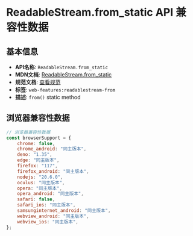 # ReadableStream.from_static API 兼容性数据

## 基本信息

- **API名称**: `ReadableStream.from_static`
- **MDN文档**: [ReadableStream.from_static](https://developer.mozilla.org/docs/Web/API/ReadableStream/from_static)
- **规范文档**: [查看规范](https://streams.spec.whatwg.org/#rs-from)
- **标签**: `web-features:readablestream-from`
- **描述**: `from()` static method

## 浏览器兼容性数据

```javascript
// 浏览器兼容性数据
const browserSupport = {
    chrome: false,
    chrome_android: "同主版本",
    deno: "1.35",
    edge: "同主版本",
    firefox: "117",
    firefox_android: "同主版本",
    nodejs: "20.6.0",
    oculus: "同主版本",
    opera: "同主版本",
    opera_android: "同主版本",
    safari: false,
    safari_ios: "同主版本",
    samsunginternet_android: "同主版本",
    webview_android: "同主版本",
    webview_ios: "同主版本",
};

```

